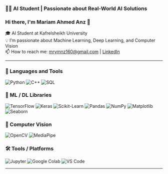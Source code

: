 ### 👩‍💻 AI Student | Passionate about Real-World AI Solutions

### Hi there, I'm Mariam Ahmed Anz 👋

🎓 AI Student at Kafrelsheikh University  
💡 I’m passionate about Machine Learning, Deep Learning, and Computer Vision  
📫 How to reach me: mrymnz160@gmail.com | [LinkedIn](https://www.linkedin.com/in/mariamanz)

---

### 🧰 Languages and Tools
![Python](https://img.shields.io/badge/-Python-3776AB?logo=python&logoColor=white)
![C++](https://img.shields.io/badge/-C++-00599C?logo=c%2B%2B&logoColor=white)
![SQL](https://img.shields.io/badge/-SQL-4479A1?logo=MySQL&logoColor=white)

### 🤖 ML / DL Libraries
![TensorFlow](https://img.shields.io/badge/-TensorFlow-FF6F00?logo=tensorflow&logoColor=white)
![Keras](https://img.shields.io/badge/-Keras-D00000?logo=keras&logoColor=white)
![Scikit-Learn](https://img.shields.io/badge/-Scikit--Learn-F7931E?logo=scikit-learn&logoColor=white)
![Pandas](https://img.shields.io/badge/-Pandas-150458?logo=pandas&logoColor=white)
![NumPy](https://img.shields.io/badge/-NumPy-013243?logo=numpy&logoColor=white)
![Matplotlib](https://img.shields.io/badge/-Matplotlib-11557C?logo=matplotlib&logoColor=white)
![Seaborn](https://img.shields.io/badge/-Seaborn-3182bd?logoColor=white)

### 🧠 Computer Vision
![OpenCV](https://img.shields.io/badge/-OpenCV-5C3EE8?logo=opencv&logoColor=white)
![MediaPipe](https://img.shields.io/badge/-MediaPipe-FF6F00?logo=google&logoColor=white)

### 🛠️ Tools / Platforms
![Jupyter](https://img.shields.io/badge/-Jupyter-F37626?logo=jupyter&logoColor=white)
![Google Colab](https://img.shields.io/badge/-Google%20Colab-F9AB00?logo=googlecolab&logoColor=white)
![VS Code](https://img.shields.io/badge/-VS%20Code-007ACC?logo=visualstudiocode&logoColor=white)

---
